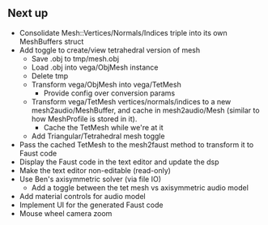 ## Next up

- Consolidate Mesh::Vertices/Normals/Indices triple into its own MeshBuffers struct
- Add toggle to create/view tetrahedral version of mesh
  - Save .obj to tmp/mesh.obj
  - Load .obj into vega/ObjMesh instance
  - Delete tmp
  - Transform vega/ObjMesh into vega/TetMesh
    - Provide config over conversion params
  - Transform vega/TetMesh vertices/normals/indices to a new mesh2audio/MeshBuffer, and cache in mesh2audio/Mesh (similar to how MeshProfile is stored in it).
    - Cache the TetMesh while we're at it
  - Add Triangular/Tetrahedral mesh toggle
- Pass the cached TetMesh to the mesh2faust method to transform it to Faust code
- Display the Faust code in the text editor and update the dsp
- Make the text editor non-editable (read-only)
- Use Ben's axisymmetric solver (via file IO)
  - Add a toggle between the tet mesh vs axisymmetric audio model
- Add material controls for audio model
- Implement UI for the generated Faust code
- Mouse wheel camera zoom
